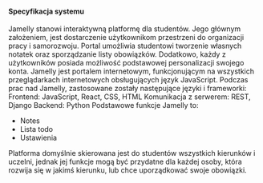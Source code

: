 #### Specyfikacja systemu

Jamelly stanowi interaktywną platformę dla studentów. Jego głównym założeniem, jest dostarczenie użytkownikom przestrzeni do organizacji pracy i samorozwoju. Portal umożliwia studentowi tworzenie własnych notatek oraz sporządzanie listy obowiązków.  Dodatkowo, każdy z użytkowników posiada możliwość podstawowej personalizacji swojego konta. 
Jamelly jest portalem internetowym, funkcjonującym na wszystkich przeglądarkach internetowych obsługujących język JavaScript. 
Podczas prac nad Jamelly, zastosowane zostały następujące języki i frameworki:
Frontend: JavaScript, React, CSS, HTML
Komunikacja z serwerem: REST, Django
Backend: Python
Podstawowe funkcje Jamelly to:
- Notes
- Lista todo
- Ustawienia

Platforma domyślnie skierowana jest do studentów wszystkich kierunków i uczelni, jednak jej funkcje mogą być przydatne dla każdej osoby, która rozwija się w jakimś kierunku, lub chce uporządkować swoje obowiązki. 
